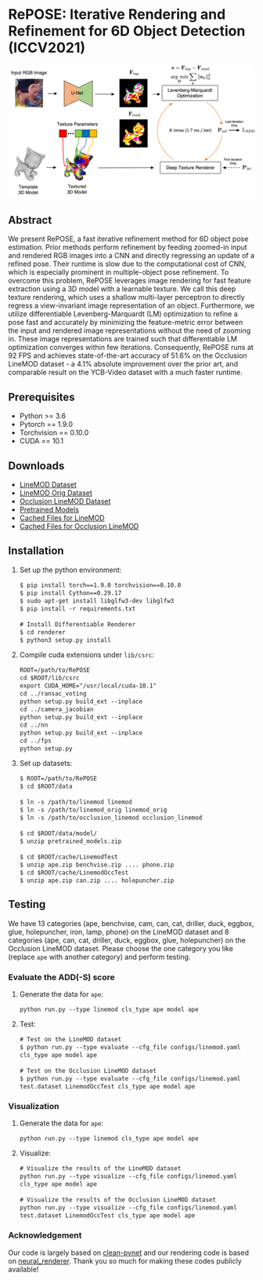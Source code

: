 # RePOSE: Iterative Rendering and Refinement for 6D Object Detection (ICCV2021)

![overview](./assets/teaser.png)

## Abstract
We present RePOSE, a fast iterative refinement method for 6D object pose estimation. Prior methods perform refinement by feeding zoomed-in input and rendered RGB images into a CNN and directly regressing an update of a refined pose. Their runtime is slow due to the computational cost of CNN, which is especially prominent in multiple-object pose refinement. To overcome this problem, RePOSE leverages image rendering for fast feature extraction using a 3D model with a learnable texture. We call this deep texture rendering, which uses a shallow multi-layer perceptron to directly regress a view-invariant image representation of an object. Furthermore, we utilize differentiable Levenberg-Marquardt (LM) optimization to refine a pose fast and accurately by minimizing the feature-metric error between the input and rendered image representations without the need of zooming in. These image representations are trained such that differentiable LM optimization converges within few iterations. Consequently, RePOSE runs at 92 FPS and achieves state-of-the-art accuracy of 51.6% on the Occlusion LineMOD dataset - a 4.1% absolute improvement over the prior art, and comparable result on the YCB-Video dataset with a much faster runtime.

## Prerequisites
- Python >= 3.6
- Pytorch == 1.9.0
- Torchvision == 0.10.0
- CUDA == 10.1

## Downloads
- [LineMOD Dataset](https://zjueducn-my.sharepoint.com/:u:/g/personal/pengsida_zju_edu_cn/EXK2K0B-QrNPi8MYLDFHdB8BQm9cWTxRGV9dQgauczkVYQ?e=beftUz)
- [LineMOD Orig Dataset](https://zjueducn-my.sharepoint.com/:u:/g/personal/pengsida_zju_edu_cn/EaoGIPguY3FAgrFKKhi32fcB_nrMcNRm8jVCZQd7G_-Wbg?e=ig4aHk)
- [Occlusion LineMOD Dataset](https://zjueducn-my.sharepoint.com/:u:/g/personal/pengsida_zju_edu_cn/ESXrP0zskd5IvvuvG3TXD-4BMgbDrHZ_bevurBrAcKE5Dg?e=r0EgoA)
- [Pretrained Models](https://drive.google.com/file/d/17dvpjsTThB-8ZOsnHE_6BlELlFmVxi5m/view?usp=sharing)
- [Cached Files for LineMOD](https://drive.google.com/drive/folders/1QNwa34OBo7lSncd-VWHSx-0ch08si-rA?usp=sharing)
- [Cached Files for Occlusion LineMOD](https://drive.google.com/drive/folders/1ufM_-qkQqqWUY0H0PV1fQGL1GYluksKz?usp=sharing)

## Installation

1. Set up the python environment:
    ```
    $ pip install torch==1.9.0 torchvision==0.10.0
    $ pip install Cython==0.29.17
    $ sudo apt-get install libglfw3-dev libglfw3
    $ pip install -r requirements.txt

    # Install Differentiable Renderer
    $ cd renderer
    $ python3 setup.py install
    ```
2. Compile cuda extensions under `lib/csrc`:
    ```
    ROOT=/path/to/RePOSE
    cd $ROOT/lib/csrc
    export CUDA_HOME="/usr/local/cuda-10.1"
    cd ../ransac_voting
    python setup.py build_ext --inplace
    cd ../camera_jacobian
    python setup.py build_ext --inplace
    cd ../nn
    python setup.py build_ext --inplace
    cd ../fps
    python setup.py
    ```
3. Set up datasets:
    ```
    $ ROOT=/path/to/RePOSE
    $ cd $ROOT/data

    $ ln -s /path/to/linemod linemod
    $ ln -s /path/to/linemod_orig linemod_orig
    $ ln -s /path/to/occlusion_linemod occlusion_linemod

    $ cd $ROOT/data/model/
    $ unzip pretrained_models.zip

    $ cd $ROOT/cache/LinemodTest
    $ unzip ape.zip benchvise.zip .... phone.zip
    $ cd $ROOT/cache/LinemodOccTest
    $ unzip ape.zip can.zip .... holepuncher.zip
    ```


## Testing

We have 13 categories (ape, benchvise, cam, can, cat, driller, duck, eggbox, glue, holepuncher, iron, lamp, phone) on the LineMOD dataset and 8 categories (ape, can, cat, driller, duck, eggbox, glue, holepuncher) on the Occlusion LineMOD dataset.
Please choose the one category you like (replace `ape` with another category) and perform testing.

### Evaluate the ADD(-S) score

1. Generate the data for `ape`:
    ```
    python run.py --type linemod cls_type ape model ape
    ```
2. Test:
    ```
    # Test on the LineMOD dataset
    $ python run.py --type evaluate --cfg_file configs/linemod.yaml cls_type ape model ape

    # Test on the Occlusion LineMOD dataset
    $ python run.py --type evaluate --cfg_file configs/linemod.yaml test.dataset LinemodOccTest cls_type ape model ape
    ```

### Visualization


1. Generate the data for `ape`:
    ```
    python run.py --type linemod cls_type ape model ape
    ```
3. Visualize:
    ```
    # Visualize the results of the LineMOD dataset
    python run.py --type visualize --cfg_file configs/linemod.yaml cls_type ape model ape

    # Visualize the results of the Occlusion LineMOD dataset
    python run.py --type visualize --cfg_file configs/linemod.yaml test.dataset LinemodOccTest cls_type ape model ape
    ```

### Acknowledgement
Our code is largely based on [clean-pvnet](https://github.com/zju3dv/clean-pvnet) and our rendering code is based on [neural\_renderer](https://github.com/daniilidis-group/neural_renderer). Thank you so much for making these codes publicly available!
